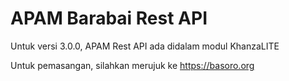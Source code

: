 # APAM Barabai Rest API
Untuk versi 3.0.0, APAM Rest API ada didalam modul KhanzaLITE

Untuk pemasangan, silahkan merujuk ke https://basoro.org
